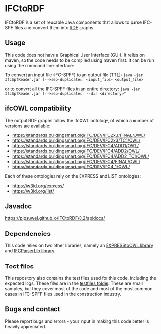 # IFCtoRDF
IFCtoRDF is a set of reusable Java components that allows to parse IFC-SPF files and convert them into [RDF](https://www.w3.org/standards/techs/rdf#w3c_all) graphs. 

## Usage
This code does not have a Graphical User Interface (GUI). It relies on maven, so the code needs to be compiled using maven first. It can be run using the command line interface:

To convert an input file (IFC-SPFF) to an output file (TTL):
``
java -jar IfcSpfReader.jar [--keep-duplicates] <input_file> <output_file>
``

or to convert all the IFC-SPFF files in an entire directory:
``
java -jar IfcSpfReader.jar [--keep-duplicates] --dir <directory>"
``

## ifcOWL compatibility
The output RDF graphs follow the ifcOWL ontology, of which a number of versions are available:

- https://standards.buildingsmart.org/IFC/DEV/IFC2x3/FINAL/OWL/
- https://standards.buildingsmart.org/IFC/DEV/IFC2x3/TC1/OWL/
- https://standards.buildingsmart.org/IFC/DEV/IFC4/ADD1/OWL/
- https://standards.buildingsmart.org/IFC/DEV/IFC4/ADD2/OWL/
- https://standards.buildingsmart.org/IFC/DEV/IFC4/ADD2_TC1/OWL/
- https://standards.buildingsmart.org/IFC/DEV/IFC4/FINAL/OWL/
- https://standards.buildingsmart.org/IFC/DEV/IFC4_1/OWL/

Each of these ontologies rely on the EXPRESS and LIST ontologies:
- https://w3id.org/express/
- https://w3id.org/list/

## Javadoc
https://pipauwel.github.io/IFCtoRDF/0.2/apidocs/

## Dependencies
This code relies on two other libraries, namely an [EXPRESStoOWL library](https://github.com/pipauwel/EXPRESStoOWL) and [IFCParserLib library](https://github.com/pipauwel/ifcParserLib).

## Test files
This repository also contains the test files used for this code, including the expected logs. These files are in the [testfiles folder](https://github.com/pipauwel/IFCtoRDF/testfiles). These are small samples, but they cover most of the code and most of the most common cases in IFC-SPFF files used in the construction industry.

## Bugs and contact
Please report bugs and errors - your input in making this code better is heavily appreciated.